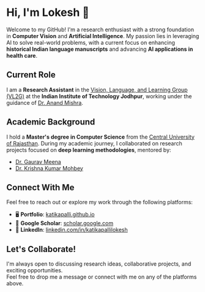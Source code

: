 # Hi, I'm Lokesh 👋  

Welcome to my GitHub! I'm a research enthusiast with a strong foundation in **Computer Vision** and **Artificial Intelligence**. My passion lies in leveraging AI to solve real-world problems, with a current focus on enhancing **historical Indian language manuscripts** and advancing **AI applications in health care**.



## **Current Role**
I am a **Research Assistant** in the [Vision, Language, and Learning Group (VL2G)](https://vl2g.github.io) at the **Indian Institute of Technology Jodhpur**, working under the guidance of [Dr. Anand Mishra](https://anandmishra22.github.io/).


## **Academic Background**
I hold a **Master's degree in Computer Science** from the [Central University of Rajasthan](https://www.curaj.ac.in). During my academic journey, I collaborated on research projects focused on **deep learning methodologies**, mentored by:  
- [Dr. Gaurav Meena](https://www.curaj.ac.in/faculty/gaurav-meena)  
- [Dr. Krishna Kumar Mohbey](https://www.curaj.ac.in/faculty/krishna-kumar-mohbey)


## **Connect With Me**
Feel free to reach out or explore my work through the following platforms:  
- 🖥️ **Portfolio**: [katikapalli.github.io](https://katikapalli.github.io/)  
- 📖 **Google Scholar**: [scholar.google.com](https://scholar.google.com/citations?user=2bmzIgMAAAAJ&hl=en)  
- 💼 **LinkedIn**: [linkedin.com/in/katikapallilokesh](https://www.linkedin.com/in/katikapallilokesh/)  


## **Let's Collaborate!**
I'm always open to discussing research ideas, collaborative projects, and exciting opportunities.  
Feel free to drop me a message or connect with me on any of the platforms above.  
